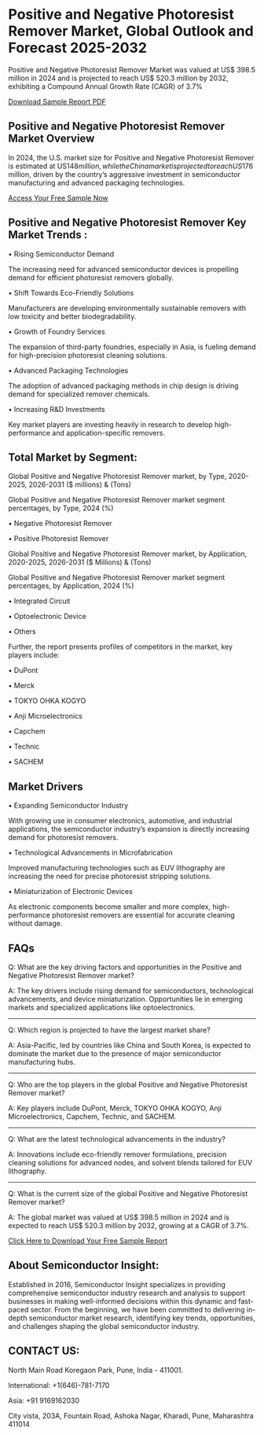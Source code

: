 <h1>Positive and Negative Photoresist Remover Market, Global Outlook and Forecast 2025-2032</h1>

Positive and Negative Photoresist Remover Market was valued at US$ 398.5 million in 2024 and is projected to reach US$ 520.3 million by 2032, exhibiting a Compound Annual Growth Rate (CAGR) of 3.7%

[Download Sample Report PDF](https://semiconductorinsight.com/download-sample-report/?product_id=88008)

<h2>Positive and Negative Photoresist Remover Market Overview</h2>

In 2024, the U.S. market size for Positive and Negative Photoresist Remover is estimated at US$148 million, while the China market is projected to reach US$176 million, driven by the country’s aggressive investment in semiconductor manufacturing and advanced packaging technologies.

[Access Your Free Sample Now](https://semiconductorinsight.com/report/positive-and-negative-photoresist-remover-market/)

<h2>Positive and Negative Photoresist Remover Key Market Trends  :</h2>

•	Rising Semiconductor Demand

The increasing need for advanced semiconductor devices is propelling demand for efficient photoresist removers globally.

•	Shift Towards Eco-Friendly Solutions

Manufacturers are developing environmentally sustainable removers with low toxicity and better biodegradability.

•	Growth of Foundry Services

The expansion of third-party foundries, especially in Asia, is fueling demand for high-precision photoresist cleaning solutions.

•	Advanced Packaging Technologies

The adoption of advanced packaging methods in chip design is driving demand for specialized remover chemicals.

•	Increasing R&D Investments

Key market players are investing heavily in research to develop high-performance and application-specific removers.

<h2>Total Market by Segment:</h2>

Global Positive and Negative Photoresist Remover market, by Type, 2020-2025, 2026-2031 ($ millions) & (Tons)

Global Positive and Negative Photoresist Remover market segment percentages, by Type, 2024 (%)

•	Negative Photoresist Remover

•	Positive Photoresist Remover

Global Positive and Negative Photoresist Remover market, by Application, 2020-2025, 2026-2031 ($ Millions) & (Tons)

Global Positive and Negative Photoresist Remover market segment percentages, by Application, 2024 (%)

•	Integrated Circuit

•	Optoelectronic Device

•	Others

Further, the report presents profiles of competitors in the market, key players include:

•	DuPont

•	Merck

•	TOKYO OHKA KOGYO

•	Anji Microelectronics

•	Capchem

•	Technic

•	SACHEM

<h2>Market Drivers</h2>

•	Expanding Semiconductor Industry

With growing use in consumer electronics, automotive, and industrial applications, the semiconductor industry’s expansion is directly increasing demand for photoresist removers.

•	Technological Advancements in Microfabrication

Improved manufacturing technologies such as EUV lithography are increasing the need for precise photoresist stripping solutions.

•	Miniaturization of Electronic Devices

As electronic components become smaller and more complex, high-performance photoresist removers are essential for accurate cleaning without damage.

<h2>FAQs</h2>

Q: What are the key driving factors and opportunities in the Positive and Negative Photoresist Remover market?

A: The key drivers include rising demand for semiconductors, technological advancements, and device miniaturization. Opportunities lie in emerging markets and specialized applications like optoelectronics.

________________________________________

Q: Which region is projected to have the largest market share?

A: Asia-Pacific, led by countries like China and South Korea, is expected to dominate the market due to the presence of major semiconductor manufacturing hubs.

________________________________________

Q: Who are the top players in the global Positive and Negative Photoresist Remover market?

A: Key players include DuPont, Merck, TOKYO OHKA KOGYO, Anji Microelectronics, Capchem, Technic, and SACHEM.

________________________________________

Q: What are the latest technological advancements in the industry?

A: Innovations include eco-friendly remover formulations, precision cleaning solutions for advanced nodes, and solvent blends tailored for EUV lithography.

________________________________________

Q: What is the current size of the global Positive and Negative Photoresist Remover market?

A: The global market was valued at US$ 398.5 million in 2024 and is expected to reach US$ 520.3 million by 2032, growing at a CAGR of 3.7%.

[Click Here to Download Your Free Sample Report ](https://semiconductorinsight.com/download-sample-report/?product_id=88008)

<h2>About Semiconductor Insight:</h2>

Established in 2016, Semiconductor Insight specializes in providing comprehensive semiconductor industry research and analysis to support businesses in making well-informed decisions within this dynamic and fast-paced sector. From the beginning, we have been committed to delivering in-depth semiconductor market research, identifying key trends, opportunities, and challenges shaping the global semiconductor industry.

<h2>CONTACT US:</h2>

North Main Road Koregaon Park, Pune, India - 411001.

International: +1(646)-781-7170

Asia: +91 9169162030

City vista, 203A, Fountain Road, Ashoka Nagar, Kharadi, Pune, Maharashtra 411014




